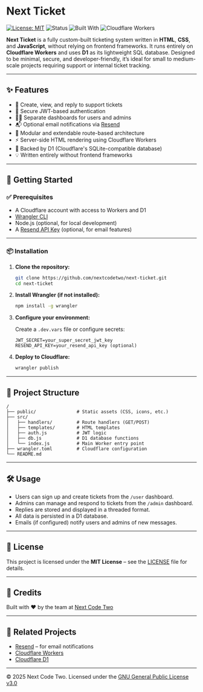 # Next Ticket

[![License: MIT](https://img.shields.io/badge/License-MIT-blue.svg)](LICENSE)
![Status](https://img.shields.io/badge/status-active-brightgreen)
![Built With](https://img.shields.io/badge/built%20with-HTML%2FJS-orange)
![Cloudflare Workers](https://img.shields.io/badge/platform-Cloudflare%20Workers-yellow)

**Next Ticket** is a fully custom-built ticketing system written in **HTML**, **CSS**, and **JavaScript**, without relying on frontend frameworks. It runs entirely on **Cloudflare Workers** and uses **D1** as its lightweight SQL database. Designed to be minimal, secure, and developer-friendly, it’s ideal for small to medium-scale projects requiring support or internal ticket tracking.

---

## ✨ Features

* 🧾 Create, view, and reply to support tickets
* 🔐 Secure JWT-based authentication
* 🧑‍💼 Separate dashboards for users and admins
* 📬 Optional email notifications via [Resend](https://resend.com/)
* 🧩 Modular and extendable route-based architecture
* ⚡ Server-side HTML rendering using Cloudflare Workers
* 💾 Backed by D1 (Cloudflare's SQLite-compatible database)
* 💡 Written entirely without frontend frameworks

---

## 🚀 Getting Started

### ✅ Prerequisites

* A Cloudflare account with access to Workers and D1
* [Wrangler CLI](https://developers.cloudflare.com/workers/wrangler/)
* Node.js (optional, for local development)
* A [Resend API Key](https://resend.com/) (optional, for email features)

---

### 📦 Installation

1. **Clone the repository:**

   ```bash
   git clone https://github.com/nextcodetwo/next-ticket.git
   cd next-ticket
   ```

2. **Install Wrangler (if not installed):**

   ```bash
   npm install -g wrangler
   ```

3. **Configure your environment:**

   Create a `.dev.vars` file or configure secrets:

   ```
   JWT_SECRET=your_super_secret_jwt_key
   RESEND_API_KEY=your_resend_api_key (optional)
   ```

4. **Deploy to Cloudflare:**

   ```bash
   wrangler publish
   ```

---

## 📁 Project Structure

```
/
├── public/               # Static assets (CSS, icons, etc.)
├── src/
│   ├── handlers/         # Route handlers (GET/POST)
│   ├── templates/        # HTML templates
│   ├── auth.js           # JWT logic
│   ├── db.js             # D1 database functions
│   └── index.js          # Main Worker entry point
├── wrangler.toml         # Cloudflare configuration
└── README.md
```

---

## 🛠 Usage

* Users can sign up and create tickets from the `/user` dashboard.
* Admins can manage and respond to tickets from the `/admin` dashboard.
* Replies are stored and displayed in a threaded format.
* All data is persisted in a D1 database.
* Emails (if configured) notify users and admins of new messages.

---

## 📄 License

This project is licensed under the **MIT License** – see the [LICENSE](LICENSE) file for details.

---

## 🙌 Credits

Built with ❤️ by the team at [Next Code Two](https://www.nextcodetwo.be)

---

## 🔗 Related Projects

* [Resend](https://resend.com/) – for email notifications
* [Cloudflare Workers](https://developers.cloudflare.com/workers/)
* [Cloudflare D1](https://developers.cloudflare.com/d1/)

---
<p>© 2025 Next Code Two. Licensed under the <a href="https://www.gnu.org/licenses/gpl-3.0.html">GNU General Public License v3.0</a></p>
